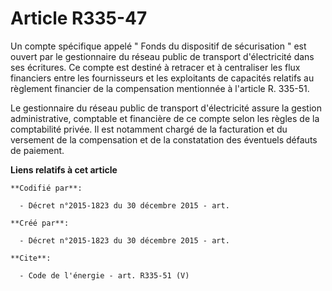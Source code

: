 # Article R335-47

Un compte spécifique appelé " Fonds du dispositif de sécurisation " est ouvert par le gestionnaire du réseau public de
transport d'électricité dans ses écritures. Ce compte est destiné à retracer et à centraliser les flux financiers entre les
fournisseurs et les exploitants de capacités relatifs au règlement financier de la compensation mentionnée à l'article R.
335-51. 

Le gestionnaire du réseau public de transport d'électricité assure la gestion administrative, comptable et financière de ce
compte selon les règles de la comptabilité privée. Il est notamment chargé de la facturation et du versement de la
compensation et de la constatation des éventuels défauts de paiement.

**Liens relatifs à cet article**

	**Codifié par**:

	  - Décret n°2015-1823 du 30 décembre 2015 - art.

	**Créé par**:

	  - Décret n°2015-1823 du 30 décembre 2015 - art.

	**Cite**:

	  - Code de l'énergie - art. R335-51 (V)
